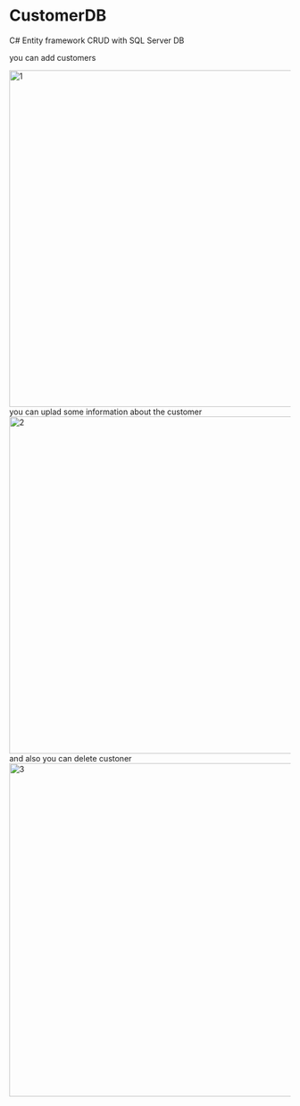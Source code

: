 # CustomerDB
C# Entity framework CRUD with SQL Server DB

you can add customers

<img width="602" alt="1" src="https://user-images.githubusercontent.com/51817049/119232111-a2402500-bb2c-11eb-9648-1e2329da5aab.PNG">
you can uplad some information about the customer

<img width="603" alt="2" src="https://user-images.githubusercontent.com/51817049/119232113-a3715200-bb2c-11eb-8663-0b6fe09663cd.PNG">
and also you can delete custoner

<img width="596" alt="3" src="https://user-images.githubusercontent.com/51817049/119232114-a3715200-bb2c-11eb-9df2-a04f25d778a9.PNG">
